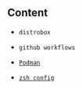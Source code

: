 ## Content
- `distrobox`

- `github workflows`

- [`Podman`](podman/podman.md)

- [`zsh config`](config/zsh/install.md)
